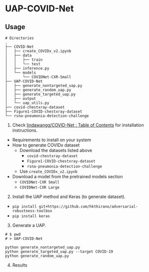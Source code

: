 # UAP-COVID-Net

## Usage

```
# Directories
.
├── COVID-Net
│   ├── create_COVIDx_v2.ipynb
│   ├── data
│   │   ├── train
│   │   └── test
│   ├── inference.py
│   └── models
│       └── COVIDNet-CXR-Small
├── UAP-COVID-Net
│   ├── generate_nontargeted_uap.py
│   ├── generate_random_uap.py
│   ├── generate_targeted_uap.py
│   ├── output
│   └── uap_utils.py
├── covid-chestxray-dataset
├── Figure1-COVID-chestxray-dataset
└── rsna-pneumonia-detection-challenge
```

1. Check [lindawangg/COVID-Net : Table of Contents](https://github.com/lindawangg/COVID-Net#table-of-contents) for installation instructions.
- Requirements to install on your system
- How to generate COVIDx dataset
  - Download the datasets listed above
    - `covid-chestxray-dataset`
    - `Figure1-COVID-chestxray-dataset`
    - `rsna-pneumonia-detection-challenge`
  - Use `create_COVIDx_v2.ipynb`
- Download a model from the pretrained models section
  - `COVIDNet-CXR Small`
  - `COVIDNet-CXR Large`

2. Install the UAP method and Keras (to generate dataset).
- `pip install git+https://github.com/hkthirano/adversarial-robustness-toolbox`
- `pip install keras`

3. Generate a UAP.

```
# $ pwd
# > UAP-COVID-Net

python generate_nontargeted_uap.py
python generate_targeted_uap.py --target COVID-19
python generate_random_uap.py
```

4. Results
